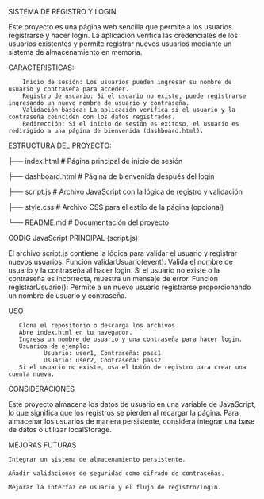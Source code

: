 SISTEMA DE REGISTRO Y LOGIN

Este proyecto es una página web sencilla que permite a los usuarios registrarse y hacer login. La aplicación verifica las credenciales de los usuarios existentes y permite registrar nuevos usuarios mediante un sistema de almacenamiento en memoria.

CARACTERISTICAS:

        Inicio de sesión: Los usuarios pueden ingresar su nombre de usuario y contraseña para acceder.
        Registro de usuario: Si el usuario no existe, puede registrarse ingresando un nuevo nombre de usuario y contraseña.
        Validación básica: La aplicación verifica si el usuario y la contraseña coinciden con los datos registrados.
        Redirección: Si el inicio de sesión es exitoso, el usuario es redirigido a una página de bienvenida (dashboard.html).

ESTRUCTURA DEL PROYECTO:

├── index.html          # Página principal de inicio de sesión

├── dashboard.html      # Página de bienvenida después del login

├── script.js           # Archivo JavaScript con la lógica de registro y validación

├── style.css           # Archivo CSS para el estilo de la página (opcional)

└── README.md           # Documentación del proyecto

CODIG JavaScript PRINCIPAL (script.js)

El archivo script.js contiene la lógica para validar el usuario y registrar nuevos usuarios.
Función validarUsuario(event): Valida el nombre de usuario y la contraseña al hacer login. Si el usuario no existe o la contraseña es incorrecta, muestra un mensaje de error.
Función registrarUsuario(): Permite a un nuevo usuario registrarse proporcionando un nombre de usuario y contraseña.

USO

       Clona el repositorio o descarga los archivos.
       Abre index.html en tu navegador.
       Ingresa un nombre de usuario y una contraseña para hacer login.
       Usuarios de ejemplo:
              Usuario: user1, Contraseña: pass1
              Usuario: user2, Contraseña: pass2
       Si el usuario no existe, usa el botón de registro para crear una cuenta nueva.
       
CONSIDERACIONES

Este proyecto almacena los datos de usuario en una variable de JavaScript, lo que significa que los registros se pierden al recargar la página.
Para almacenar los usuarios de manera persistente, considera integrar una base de datos o utilizar localStorage.

MEJORAS FUTURAS

    Integrar un sistema de almacenamiento persistente.
    
    Añadir validaciones de seguridad como cifrado de contraseñas.
    
    Mejorar la interfaz de usuario y el flujo de registro/login.
